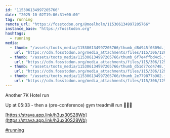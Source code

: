```yaml
---
id: "115306134997205766"
date: "2025-10-02T19:06:31+00:00"
tag: running
remote_url: "https://fosstodon.org/@moelholm/115306134997205766"
instance_base: "https://fosstodon.org"
hashtags:
  - running
media:
  - thumb: "/assets/toots_media/115306134997205766/thumb_d8d945f0309d.jpeg"
    url: "https://cdn.fosstodon.org/media_attachments/files/115/306/129/214/458/186/original/f3791c3b0c3a576d.jpeg"
  - thumb: "/assets/toots_media/115306134997205766/thumb_6f7e4ffbd4c5.jpeg"
    url: "https://cdn.fosstodon.org/media_attachments/files/115/306/129/198/788/080/original/07b354ee8223b1b4.jpeg"
  - thumb: "/assets/toots_media/115306134997205766/thumb_d51d77cd4748.jpeg"
    url: "https://cdn.fosstodon.org/media_attachments/files/115/306/129/216/946/178/original/f9f308eced6830e0.jpeg"
  - thumb: "/assets/toots_media/115306134997205766/thumb_2e779877b902.jpeg"
    url: "https://cdn.fosstodon.org/media_attachments/files/115/306/129/217/835/838/original/f1ea3eb82aad30ae.jpeg"
---
```

Another 7K Hotel run

Up at 05:33 - then a (pre-conference) gym treadmill run 🏃🏽‍♀️ 

[https://strava.app.link/h3ux30S28Wb](https://strava.app.link/h3ux30S28Wb)

[#running](https://fosstodon.org/tags/running)
